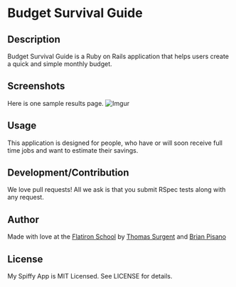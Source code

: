 # Budget Survival Guide

## Description

Budget Survival Guide is a Ruby on Rails application that helps users create a quick and simple monthly budget. 

## Screenshots

Here is one sample results page.
![Imgur](http://i.imgur.com/qDKsIB9.png)

## Usage

This application is designed for people, who have or will soon receive full time jobs and want to estimate their savings. 

## Development/Contribution

We love pull requests! All we ask is that you submit RSpec tests along with any request.

## Author

Made with love at the [Flatiron School](http://flatironschool.com/) by [Thomas Surgent](www.twitter.com/surgentt) and [Brian Pisano](https://twitter.com/brianpisano87) 

## License

My Spiffy App is MIT Licensed. See LICENSE for details.